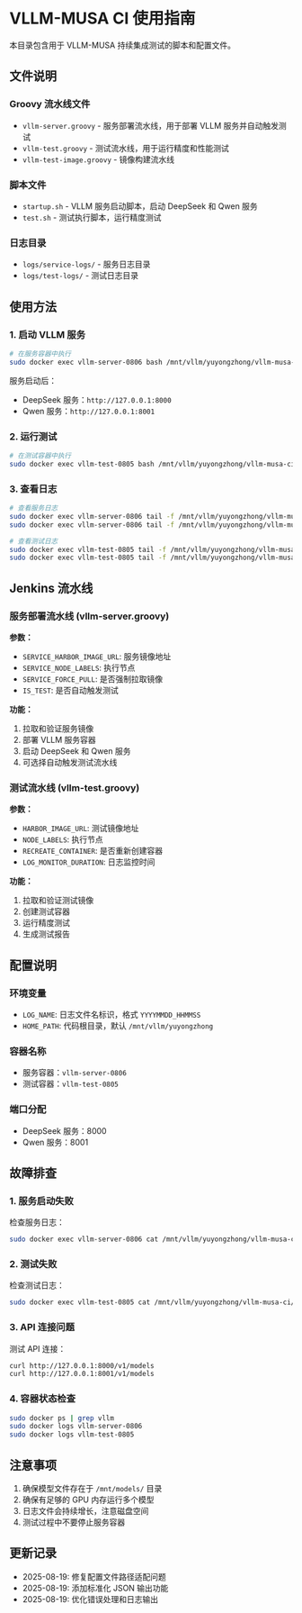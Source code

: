# VLLM-MUSA CI 使用指南

本目录包含用于 VLLM-MUSA 持续集成测试的脚本和配置文件。

## 文件说明

### Groovy 流水线文件
- `vllm-server.groovy` - 服务部署流水线，用于部署 VLLM 服务并自动触发测试
- `vllm-test.groovy` - 测试流水线，用于运行精度和性能测试
- `vllm-test-image.groovy` - 镜像构建流水线

### 脚本文件
- `startup.sh` - VLLM 服务启动脚本，启动 DeepSeek 和 Qwen 服务
- `test.sh` - 测试执行脚本，运行精度测试

### 日志目录
- `logs/service-logs/` - 服务日志目录
- `logs/test-logs/` - 测试日志目录

## 使用方法

### 1. 启动 VLLM 服务

```bash
# 在服务容器中执行
sudo docker exec vllm-server-0806 bash /mnt/vllm/yuyongzhong/vllm-musa-ci/startup.sh
```

服务启动后：
- DeepSeek 服务：`http://127.0.0.1:8000`
- Qwen 服务：`http://127.0.0.1:8001`

### 2. 运行测试

```bash
# 在测试容器中执行
sudo docker exec vllm-test-0805 bash /mnt/vllm/yuyongzhong/vllm-musa-ci/test.sh
```

### 3. 查看日志

```bash
# 查看服务日志
sudo docker exec vllm-server-0806 tail -f /mnt/vllm/yuyongzhong/vllm-musa-ci/logs/service-logs/deepseek-<LOG_NAME>.log
sudo docker exec vllm-server-0806 tail -f /mnt/vllm/yuyongzhong/vllm-musa-ci/logs/service-logs/qwen-<LOG_NAME>.log

# 查看测试日志
sudo docker exec vllm-test-0805 tail -f /mnt/vllm/yuyongzhong/vllm-musa-ci/logs/test-logs/deepseek-<LOG_NAME>.log
sudo docker exec vllm-test-0805 tail -f /mnt/vllm/yuyongzhong/vllm-musa-ci/logs/test-logs/qwen-<LOG_NAME>.log
```

## Jenkins 流水线

### 服务部署流水线 (vllm-server.groovy)

**参数：**
- `SERVICE_HARBOR_IMAGE_URL`: 服务镜像地址
- `SERVICE_NODE_LABELS`: 执行节点
- `SERVICE_FORCE_PULL`: 是否强制拉取镜像
- `IS_TEST`: 是否自动触发测试

**功能：**
1. 拉取和验证服务镜像
2. 部署 VLLM 服务容器
3. 启动 DeepSeek 和 Qwen 服务
4. 可选择自动触发测试流水线

### 测试流水线 (vllm-test.groovy)

**参数：**
- `HARBOR_IMAGE_URL`: 测试镜像地址
- `NODE_LABELS`: 执行节点
- `RECREATE_CONTAINER`: 是否重新创建容器
- `LOG_MONITOR_DURATION`: 日志监控时间

**功能：**
1. 拉取和验证测试镜像
2. 创建测试容器
3. 运行精度测试
4. 生成测试报告

## 配置说明

### 环境变量
- `LOG_NAME`: 日志文件名标识，格式 `YYYYMMDD_HHMMSS`
- `HOME_PATH`: 代码根目录，默认 `/mnt/vllm/yuyongzhong`

### 容器名称
- 服务容器：`vllm-server-0806`
- 测试容器：`vllm-test-0805`

### 端口分配
- DeepSeek 服务：8000
- Qwen 服务：8001

## 故障排查

### 1. 服务启动失败
检查服务日志：
```bash
sudo docker exec vllm-server-0806 cat /mnt/vllm/yuyongzhong/vllm-musa-ci/logs/service-logs/deepseek-<LOG_NAME>.log
```

### 2. 测试失败
检查测试日志：
```bash
sudo docker exec vllm-test-0805 cat /mnt/vllm/yuyongzhong/vllm-musa-ci/logs/test-logs/deepseek-<LOG_NAME>.log
```

### 3. API 连接问题
测试 API 连接：
```bash
curl http://127.0.0.1:8000/v1/models
curl http://127.0.0.1:8001/v1/models
```

### 4. 容器状态检查
```bash
sudo docker ps | grep vllm
sudo docker logs vllm-server-0806
sudo docker logs vllm-test-0805
```

## 注意事项

1. 确保模型文件存在于 `/mnt/models/` 目录
2. 确保有足够的 GPU 内存运行多个模型
3. 日志文件会持续增长，注意磁盘空间
4. 测试过程中不要停止服务容器

## 更新记录

- 2025-08-19: 修复配置文件路径适配问题
- 2025-08-19: 添加标准化 JSON 输出功能
- 2025-08-19: 优化错误处理和日志输出
